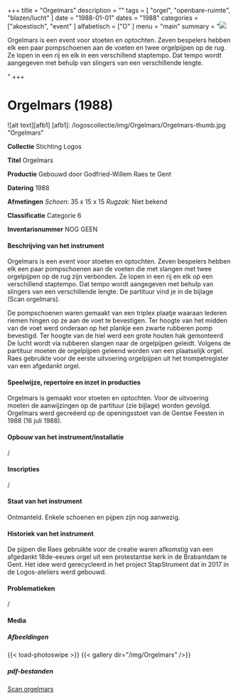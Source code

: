 ﻿+++
title = "Orgelmars"
description = ""
tags = [ "orgel", "openbare-ruimte",  "blazen/lucht"
]
date = "1988-01-01"
dates = "1988"
categories = ["akoestisch", "event"
]
alfabetisch = ["O"
]
menu = "main"
summary = "<a href='/logoscollectie/1988/orgelmars'><img src='/logoscollectie/img/Orgelmars/Orgelmars-thumb.jpg'></a><p>Orgelmars is een event voor stoeten en optochten. Zeven bespelers hebben elk een paar pompschoenen aan de voeten en twee orgelpijpen op de rug. Ze lopen in een rij en elk in een verschillend staptempo. Dat tempo wordt aangegeven met behulp van slingers van een verschillende lengte.</p>"
+++


# Orgelmars (1988)

![alt text][afb1]
[afb1]: /logoscollectie/img/Orgelmars/Orgelmars-thumb.jpg "Orgelmars"

**Collectie** 
Stichting Logos

**Titel**
Orgelmars

**Productie**
Gebouwd door Godfried-Willem Raes te Gent

**Datering**
1988

**Afmetingen**
*Schoen*: 35 x 15 x 15
*Rugzak*: Niet bekend

**Classificatie**
Categorie 6

**Inventarisnummer**
NOG GEEN

#### Beschrijving van het instrument
Orgelmars is een event voor stoeten en optochten. Zeven bespelers hebben elk een paar pompschoenen aan de voeten die met slangen met twee orgelpijpen op de rug zijn verbonden. Ze lopen in een rij en elk op een verschillend staptempo. Dat tempo wordt aangegeven met behulp van slingers van een verschillende lengte. De partituur vind je in de bijlage (Scan orgelmars).


De pompschoenen waren gemaakt van een triplex plaatje waaraan lederen riemen hingen op ze aan de voet te bevestigen. Ter hoogte van het midden van de voet werd onderaan op het plankje een zwarte rubberen pomp bevestigd. Ter hoogte van de hiel werd een grote houten hak gemonteerd De lucht wordt via rubberen slangen naar de orgelpijpen geleidt. Volgens de partituur moeten de orgelpijpen geleend worden van een plaatselijk orgel. Raes gebruikte voor de eerste uitvoering orgelpijpen uit het trompetregister van een afgedankt orgel.
 

#### Speelwijze, repertoire en inzet in producties
Orgelmars is gemaakt voor stoeten en optochten. Voor de uitvoering moeten de aanwijzingen op de partituur (zie bijlage) worden gevolgd. Orgelmars werd gecreëerd op de openingsstoet van de Gentse Feesten in 1988 (16 juli 1988). 

#### Opbouw van het instrument/installatie
/

#### Inscripties
/

#### Staat van het instrument
Ontmanteld. Enkele schoenen en pijpen zijn nog aanwezig.

#### Historiek van het instrument
De pijpen die Raes gebruikte voor de creatie waren afkomstig van een afgedankt 18de-eeuws orgel uit een protestantse kerk in de Brabantdam te Gent. 
Het idee werd gerecycleerd in het project StapStrument dat in 2017 in de Logos-ateliers werd gebouwd. 

#### Problematieken
/

#### Media
##### Afbeeldingen
{{< load-photoswipe >}}
{{< gallery dir="/img/Orgelmars" />}}

##### pdf-bestanden
[Scan orgelmars](/logoscollectie/pdf/Orgelmars/Scan%20orgelmars.pdf)